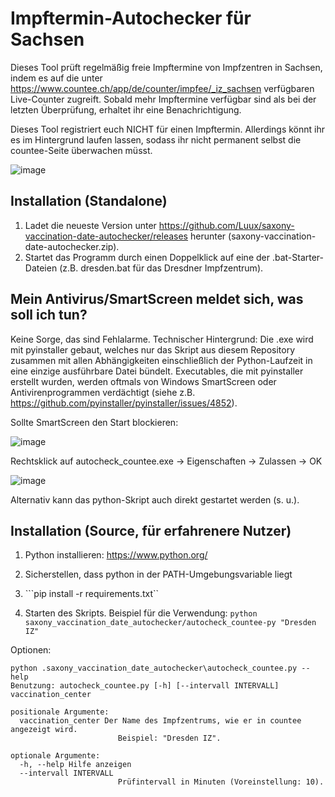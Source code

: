 # Impftermin-Autochecker für Sachsen

Dieses Tool prüft regelmäßig freie Impftermine von Impfzentren in Sachsen, indem es auf die unter https://www.countee.ch/app/de/counter/impfee/_iz_sachsen verfügbaren Live-Counter zugreift.
Sobald mehr Impftermine verfügbar sind als bei der letzten Überprüfung, erhaltet ihr eine Benachrichtigung.

Dieses Tool registriert euch NICHT für einen Impftermin. Allerdings könnt ihr es im Hintergrund laufen lassen, sodass ihr nicht permanent selbst die countee-Seite überwachen müsst.

![image](https://user-images.githubusercontent.com/15156652/117510088-b9f3a700-af8b-11eb-84c4-11c531d17c4c.png)




Installation (Standalone)
------------------------

1. Ladet die neueste Version unter https://github.com/Luux/saxony-vaccination-date-autochecker/releases herunter (saxony-vaccination-date-autochecker.zip).
2. Startet das Programm durch einen Doppelklick auf eine der .bat-Starter-Dateien (z.B. dresden.bat für das Dresdner Impfzentrum).


Mein Antivirus/SmartScreen meldet sich, was soll ich tun?
-------------------------------------------------------------

Keine Sorge, das sind Fehlalarme. Technischer Hintergrund: Die .exe wird mit pyinstaller gebaut, welches nur das Skript aus diesem Repository zusammen mit allen Abhängigkeiten einschließlich der Python-Laufzeit in eine einzige ausführbare Datei bündelt. Executables, die mit pyinstaller erstellt wurden, werden oftmals von Windows SmartScreen oder Antivirenprogrammen verdächtigt (siehe z.B. https://github.com/pyinstaller/pyinstaller/issues/4852).

Sollte SmartScreen den Start blockieren:

![image](https://user-images.githubusercontent.com/15156652/117507377-389a1580-af87-11eb-885d-5a48d432eb9b.png)

Rechtsklick auf autocheck_countee.exe -> Eigenschaften -> Zulassen -> OK

![image](https://user-images.githubusercontent.com/15156652/117507747-c6760080-af87-11eb-9320-e388025f59d4.png)


Alternativ kann das python-Skript auch direkt gestartet werden (s. u.).


Installation (Source, für erfahrenere Nutzer)
---------------------

1. Python installieren: https://www.python.org/

2. Sicherstellen, dass python in der PATH-Umgebungsvariable liegt

3. ```pip install -r requirements.txt``

4. Starten des Skripts. Beispiel für die Verwendung:
```python saxony_vaccination_date_autochecker/autocheck_countee-py "Dresden IZ"```


Optionen:

```
python .saxony_vaccination_date_autochecker\autocheck_countee.py --help
Benutzung: autocheck_countee.py [-h] [--intervall INTERVALL] vaccination_center

positionale Argumente:
  vaccination_center Der Name des Impfzentrums, wie er in countee angezeigt wird.
                        Beispiel: "Dresden IZ".

optionale Argumente:
  -h, --help Hilfe anzeigen
  --intervall INTERVALL
                        Prüfintervall in Minuten (Voreinstellung: 10).
```
